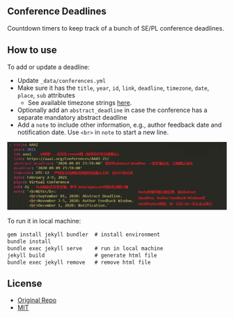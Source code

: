 ## Conference Deadlines

Countdown timers to keep track of a bunch of SE/PL conference deadlines.

## How to use
To add or update a deadline:
- Update `_data/conferences.yml`
- Make sure it has the `title`, `year`, `id`, `link`, `deadline`, `timezone`, `date`, `place`, `sub` attributes
    + See available timezone strings [here](https://momentjs.com/timezone/).
- Optionally add an `abstract_deadline` in case the conference has a separate mandatory abstract deadline
- Add a `note` to include other information, e.g., author feedback date and notification date. Use `<br>` in `note` to start a new line. 

![Description](Description.png)

To run it in local machine:

```
gem install jekyll bundler  # install environment
bundle install
bundle exec jekyll serve    # run in local machine
jekyll build                # generate html file
bundle exec jekyll remove   # remove html file
```

## License

- [Original Repo][2]
- [MIT][1]

[1]: https://abhshkdz.mit-license.org/
[2]: https://github.com/abhshkdz/ai-deadlines